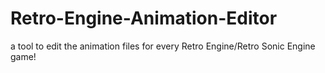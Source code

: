 # Retro-Engine-Animation-Editor
a tool to edit the animation files for every Retro Engine/Retro Sonic Engine game!
